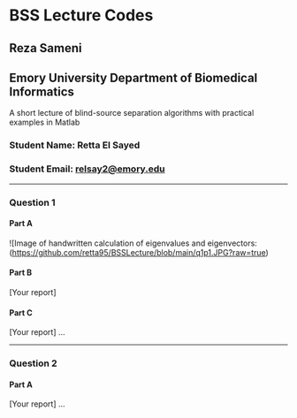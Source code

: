 # BSS Lecture Codes
## Reza Sameni
## Emory University Department of Biomedical Informatics

A short lecture of blind-source separation algorithms with practical examples in Matlab
### Student Name: Retta El Sayed
### Student Email: relsay2@emory.edu
***
### Question 1
#### Part A
![Image of handwritten calculation of eigenvalues and eigenvectors:(https://github.com/retta95/BSSLecture/blob/main/q1p1.JPG?raw=true)

#### Part B
[Your report]
#### Part C
[Your report]
…
***
### Question 2
#### Part A
[Your report]
… 